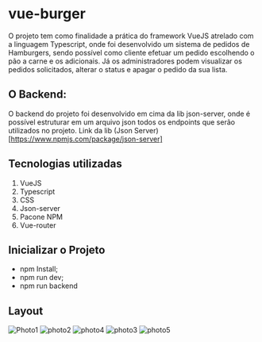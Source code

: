 # vue-burger

O projeto tem como finalidade a prática do framework VueJS atrelado com a linguagem Typescript, onde foi desenvolvido um sistema de pedidos de Hamburgers, sendo possível como cliente efetuar um pedido escolhendo o pão a carne e os adicionais. Já os administradores podem visualizar os pedidos solicitados, alterar o status e apagar o pedido da sua lista. 

## O Backend: 

O backend do projeto foi desenvolvido em cima da lib json-server, onde é possível estruturar em um arquivo json todos os endpoints que serão utilizados no projeto. 
Link da lib (Json Server)[https://www.npmjs.com/package/json-server]

## Tecnologias utilizadas 

1. VueJS
2. Typescript
3. CSS
4. Json-server
5. Pacone NPM 
6. Vue-router

## Inicializar o Projeto

- npm Install; 
- npm run dev;
- npm run backend

## Layout


![Photo1](https://user-images.githubusercontent.com/82072640/192391380-a39781fa-fc5e-424b-880c-8bb8a3e8776a.jpg)
![photo2](https://user-images.githubusercontent.com/82072640/192391458-2b102887-9433-411d-b3fd-2f4d79cea83e.jpg)
![photo4](https://user-images.githubusercontent.com/82072640/192391467-5dba376e-f3f2-41ee-b3d4-a9c187c7de92.jpg)
![photo3](https://user-images.githubusercontent.com/82072640/192391479-aca267c7-0234-4a64-b664-c7cb23b4857a.jpg)
![photo5](https://user-images.githubusercontent.com/82072640/192391487-8eec9704-ddd2-4139-8161-dc0dffbb32f9.jpg)
